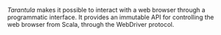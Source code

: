 _Tarantula_ makes it possible to interact with a web browser through a programmatic interface. It
provides an immutable API for controlling the web browser from Scala, through the WebDriver
protocol.

